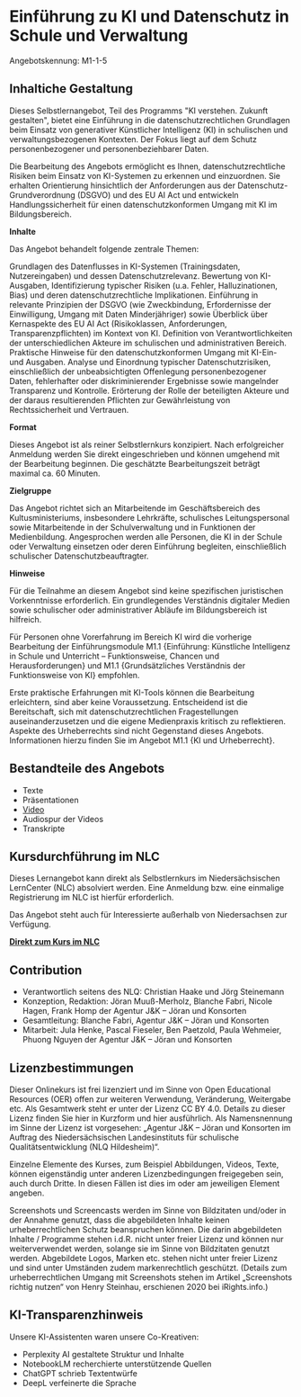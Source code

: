 # Einführung zu KI und Datenschutz in Schule und Verwaltung
Angebotskennung: M1-1-5 

## Inhaltiche Gestaltung

Dieses Selbstlernangebot, Teil des Programms "KI verstehen. Zukunft gestalten", bietet eine Einführung in die datenschutzrechtlichen Grundlagen beim Einsatz von generativer Künstlicher Intelligenz (KI) in schulischen und verwaltungsbezogenen Kontexten. Der Fokus liegt auf dem Schutz personenbezogener und personenbeziehbarer Daten.

Die Bearbeitung des Angebots ermöglicht es Ihnen, datenschutzrechtliche Risiken beim Einsatz von KI-Systemen zu erkennen und einzuordnen. Sie erhalten Orientierung hinsichtlich der Anforderungen aus der Datenschutz-Grundverordnung (DSGVO) und des EU AI Act und entwickeln Handlungssicherheit für einen datenschutzkonformen Umgang mit KI im Bildungsbereich.

**Inhalte**

Das Angebot behandelt folgende zentrale Themen:

Grundlagen des Datenflusses in KI-Systemen (Trainingsdaten, Nutzereingaben) und dessen Datenschutzrelevanz.
Bewertung von KI-Ausgaben, Identifizierung typischer Risiken (u.a. Fehler, Halluzinationen, Bias) und deren datenschutzrechtliche Implikationen.
Einführung in relevante Prinzipien der DSGVO (wie Zweckbindung, Erfordernisse der Einwilligung, Umgang mit Daten Minderjähriger) sowie Überblick über Kernaspekte des EU AI Act (Risikoklassen, Anforderungen, Transparenzpflichten) im Kontext von KI.
Definition von Verantwortlichkeiten der unterschiedlichen Akteure im schulischen und administrativen Bereich.
Praktische Hinweise für den datenschutzkonformen Umgang mit KI-Ein- und Ausgaben.
Analyse und Einordnung typischer Datenschutzrisiken, einschließlich der unbeabsichtigten Offenlegung personenbezogener Daten, fehlerhafter oder diskriminierender Ergebnisse sowie mangelnder Transparenz und Kontrolle.
Erörterung der Rolle der beteiligten Akteure und der daraus resultierenden Pflichten zur Gewährleistung von Rechtssicherheit und Vertrauen.

**Format**

Dieses Angebot ist als reiner Selbstlernkurs konzipiert. Nach erfolgreicher Anmeldung werden Sie direkt eingeschrieben und können umgehend mit der Bearbeitung beginnen. Die geschätzte Bearbeitungszeit beträgt maximal ca. 60 Minuten.

**Zielgruppe**

Das Angebot richtet sich an Mitarbeitende im Geschäftsbereich des Kultusministeriums, insbesondere Lehrkräfte, schulisches Leitungspersonal sowie Mitarbeitende in der Schulverwaltung und in Funktionen der Medienbildung. Angesprochen werden alle Personen, die KI in der Schule oder Verwaltung einsetzen oder deren Einführung begleiten, einschließlich schulischer Datenschutzbeauftragter.

**Hinweise**

Für die Teilnahme an diesem Angebot sind keine spezifischen juristischen Vorkenntnisse erforderlich. Ein grundlegendes Verständnis digitaler Medien sowie schulischer oder administrativer Abläufe im Bildungsbereich ist hilfreich. 

Für Personen ohne Vorerfahrung im Bereich KI wird die vorherige Bearbeitung der Einführungsmodule M1.1 {Einführung: Künstliche Intelligenz in Schule und Unterricht – Funktionsweise, Chancen und Herausforderungen} und M1.1 {Grundsätzliches Verständnis der Funktionsweise von KI} empfohlen. 

Erste praktische Erfahrungen mit KI-Tools können die Bearbeitung erleichtern, sind aber keine Voraussetzung. Entscheidend ist die Bereitschaft, sich mit datenschutzrechtlichen Fragestellungen auseinanderzusetzen und die eigene Medienpraxis kritisch zu reflektieren. Aspekte des Urheberrechts sind nicht Gegenstand dieses Angebots. Informationen hierzu finden Sie im Angebot M1.1 {KI und Urheberrecht}.

## Bestandteile des Angebots

- Texte
- Präsentationen
- [Video]()
- Audiospur der Videos
- Transkripte

## Kursdurchführung im NLC

Dieses Lernangebot kann direkt als Selbstlernkurs im Niedersächsischen LernCenter (NLC) absolviert werden. Eine Anmeldung bzw. eine einmalige Registrierung im NLC ist hierfür erforderlich.

Das Angebot steht auch für Interessierte außerhalb von Niedersachsen zur Verfügung.

**[Direkt zum Kurs im NLC](https://nlc.info/app/edb/event/49259)**

## Contribution

- Verantwortlich seitens des NLQ: Christian Haake und Jörg Steinemann 
- Konzeption, Redaktion: Jöran Muuß-Merholz, Blanche Fabri, Nicole Hagen, Frank Homp der Agentur J&K – Jöran und Konsorten
- Gesamtleitung: Blanche Fabri, Agentur J&K – Jöran und Konsorten
- Mitarbeit: Jula Henke, Pascal Fieseler, Ben Paetzold, Paula Wehmeier, Phuong Nguyen der Agentur J&K – Jöran und Konsorten

## Lizenzbestimmungen

Dieser Onlinekurs ist frei lizenziert und im Sinne von Open Educational Resources (OER) offen zur weiteren Verwendung, Veränderung, Weitergabe etc. Als Gesamtwerk steht er unter der Lizenz CC BY 4.0. Details zu dieser Lizenz finden Sie hier in Kurzform und hier ausführlich. Als Namensnennung im Sinne der Lizenz ist vorgesehen: „Agentur J&K – Jöran und Konsorten im Auftrag des Niedersächsischen Landesinstituts für schulische Qualitätsentwicklung (NLQ Hildesheim)“.

Einzelne Elemente des Kurses, zum Beispiel Abbildungen, Videos, Texte, können eigenständig unter anderen Lizenzbedingungen freigegeben sein, auch durch Dritte. In diesen Fällen ist dies im oder am jeweiligen Element angeben.

Screenshots und Screencasts werden im Sinne von Bildzitaten und/oder in der Annahme genutzt, dass die abgebildeten Inhalte keinen urheberrechtlichen Schutz beanspruchen können. Die darin abgebildeten Inhalte / Programme stehen i.d.R. nicht unter freier Lizenz und können nur weiterverwendet werden, solange sie im Sinne von Bildzitaten genutzt werden. Abgebildete Logos, Marken etc. stehen nicht unter freier Lizenz und sind unter Umständen zudem markenrechtlich geschützt. (Details zum urheberrechtlichen Umgang mit Screenshots stehen im Artikel „Screenshots richtig nutzen“ von Henry Steinhau, erschienen 2020 bei iRights.info.)

## KI-Transparenzhinweis

Unsere KI-Assistenten waren unsere Co-Kreativen:
- Perplexity AI gestaltete Struktur und Inhalte
- NotebookLM recherchierte unterstützende Quellen
- ChatGPT schrieb Textentwürfe
- DeepL verfeinerte die Sprache
